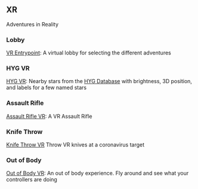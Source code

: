 ## XR

Adventures in Reality

### Lobby

[VR Entrypoint](vrlobby.html): A virtual lobby for selecting the different adventures

### HYG VR

[HYG VR](hygvr.html): Nearby stars from the [HYG Database](http://www.astronexus.com/hyg) with brightness, 3D position, and labels for a few named stars


### Assault Rifle

[Assault Rifle VR](assault.html): A VR Assault Rifle

### Knife Throw

[Knife Throw VR](knifethrow.html) Throw VR knives at a coronavirus target

### Out of Body

[Out of Body VR](thumbstickoob.html): An out of body experience. Fly around and see what your controllers are doing
